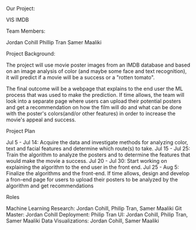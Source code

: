 Our Project:

VIS IMDB

Team Members:

Jordan Cohill
Phillip Tran
Samer Maaliki

Project Background:

The project will use movie poster images from an IMDB database and based on an image analysis of color (and maybe some face and text recognition), it will predict if a movie will be a success or a "rotten tomato".

The final outcome will be a webpage that explains to the end user the ML process that was used to make the prediction. If time allows, the team will look into a separate page where users can upload their potential posters and get a recommendation on how the film will do and what can be done with the poster's colors(and/or other features) in order to increase the movie's appeal and success.

Project Plan

Jul 5 - Jul 14: Acquire the data and investigate methods for analyzing color, text and facial features and determine which route(s) to take.
Jul 15 - Jul 25: Train the algorithm to analyze the posters and to determine the features that would make the movie a success.
Jul 20 - Jul 30: Start working on explaining the algorithm to the end user in the front end.
Jul 25 - Aug 5: Finalize the algorithms and the front-end. If time allows, design and develop a fron-end page for users to upload their posters to be analyzed by the algorithm and get recommendations

Roles

Machine Learning Research: Jordan Cohill, Philip Tran, Samer Maaliki
Git Master: Jordan Cohill
Deployment: Philip Tran
UI: Jordan Cohill, Philip Tran, Samer Maaliki
Data Visualizations: Jordan Cohill, Samer Maaliki